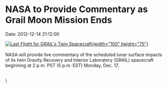 NASA to Provide Commentary as Grail Moon Mission Ends
=====================================================

Date: 2012-12-14 21:12:00

[![Last Flight for GRAIL\'s Twin
Spacecraft](http://www.jpl.nasa.gov/images/grail/20121213/pia16492-th.jpg){width="100"
height="75"}](http://www.jpl.nasa.gov/news/news.php?release=2012-398b&rn=news.xml&rst=3625)\
\
NASA will provide live commentary of the scheduled lunar surface impacts
of its twin Gravity Recovery and Interior Laboratory (GRAIL) spacecraft
beginning at 2 p.m. PST (5 p.m. EST) Monday, Dec. 17.

\
\
